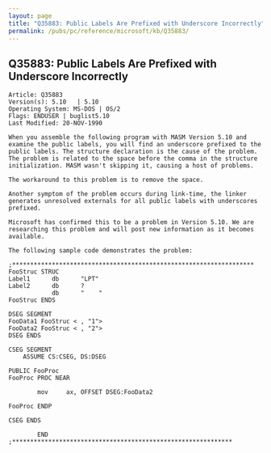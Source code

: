 ```yaml
---
layout: page
title: "Q35883: Public Labels Are Prefixed with Underscore Incorrectly"
permalink: /pubs/pc/reference/microsoft/kb/Q35883/
---
```


## Q35883: Public Labels Are Prefixed with Underscore Incorrectly

	Article: Q35883
	Version(s): 5.10   | 5.10
	Operating System: MS-DOS | OS/2
	Flags: ENDUSER | buglist5.10
	Last Modified: 20-NOV-1990
	
	When you assemble the following program with MASM Version 5.10 and
	examine the public labels, you will find an underscore prefixed to the
	public labels. The structure declaration is the cause of the problem.
	The problem is related to the space before the comma in the structure
	initialization. MASM wasn't skipping it, causing a host of problems.
	
	The workaround to this problem is to remove the space.
	
	Another symptom of the problem occurs during link-time, the linker
	generates unresolved externals for all public labels with underscores
	prefixed.
	
	Microsoft has confirmed this to be a problem in Version 5.10. We are
	researching this problem and will post new information as it becomes
	available.
	
	The following sample code demonstrates the problem:
	
	;*******************************************************************
	FooStruc STRUC
	Label1      db      "LPT"
	Label2      db      ?
	            db      "    "
	FooStruc ENDS
	
	DSEG SEGMENT
	FooData1 FooStruc < , "1">
	FooData2 FooStruc < , "2">
	DSEG ENDS
	
	CSEG SEGMENT
	    ASSUME CS:CSEG, DS:DSEG
	
	PUBLIC FooProc
	FooProc PROC NEAR
	
	        mov     ax, OFFSET DSEG:FooData2
	
	FooProc ENDP
	
	CSEG ENDS
	
	        END
	;*************************************************************
